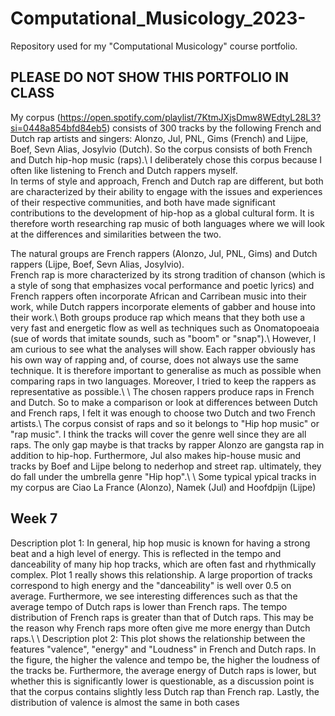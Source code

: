 # Computational_Musicology_2023-
Repository used for my "Computational Musicology" course portfolio. 

## PLEASE DO NOT SHOW THIS PORTFOLIO IN CLASS


My corpus (https://open.spotify.com/playlist/7KtmJXjsDmw8WEdtyL28L3?si=0448a854bfd84eb5) consists of 300 tracks by the following French and Dutch rap artists and singers: Alonzo, Jul, PNL, Gims (French) and Lijpe, Boef, Sevn Alias, Josylvio (Dutch). So the corpus consists of both French and Dutch hip-hop music (raps).\\ 
I deliberately chose this corpus because I often like listening to French and Dutch rappers myself.  
In terms of style and approach, French and Dutch rap are different, but both are characterized by their ability to engage with the issues and experiences of their respective communities, and both have made significant contributions to the development of hip-hop as a global cultural form. It is therefore worth researching rap music of both languages where we will look at the differences and similarities between the two.  
  
The natural groups are French rappers (Alonzo, Jul, PNL, Gims) and Dutch rappers (Lijpe, Boef, Sevn Alias, Josylvio).   
French rap is more characterized by its strong tradition of chanson (which is a style of song that emphasizes vocal performance and poetic lyrics) and French rappers often incorporate African and Carribean music into their work, while Dutch rappers incorporate elements of gabber and house into their work.\\
Both groups produce rap which means that they both use a very fast and energetic flow as well as techniques such as Onomatopoeaia (sue of words that imitate sounds, such as "boom" or "snap").\\ 
However, I am curious to see what the analyses will show. Each rapper obviously has his own way of rapping and, of course, does not always use the same technique. It is therefore important to generalise as much as possible when comparing raps in two languages. Moreover, I tried to keep the rappers as representative as possible.\\ 
\\ 
The chosen rappers produce raps in French and Dutch. So to make a comparison or look at differences between Dutch and French raps, I felt it was enough to choose two Dutch and two French artists.\\ 
The corpus consist of raps and so it belongs to "Hip hop music" or "rap music". I think the tracks will cover the genre well since they are all raps. 
The only gap maybe is that tracks by rapper Alonzo are gangsta rap in addition to hip-hop. Furthermore, Jul also makes hip-house music and tracks by Boef and Lijpe belong to nederhop and street rap. ultimately, they do fall under the umbrella genre "Hip hop".\\
\\
Some typical ypical tracks in my corpus are Ciao La France (Alonzo), Namek (Jul) and Hoofdpijn (Lijpe) 
   
 ## Week 7
Description plot 1: In general, hip hop music is known for having a strong beat and a high level of energy. This is reflected in the tempo and danceability of many hip hop tracks, which are often fast and rhythmically complex. 
Plot 1 really shows this relationship. A large proportion of tracks correspond to high energy and the "danceability" is well over 0.5 on average. Furthermore, we see interesting differences such as that the average tempo of Dutch raps is lower than French raps. The tempo distribution of French raps is greater than that of Dutch raps. This may be the reason why French raps more often give me more energy than Dutch raps.\\
\\
Description plot 2: This plot shows the relationship between the features "valence", "energy" and "Loudness" in French and Dutch raps. In the figure, the higher the valence and tempo be, the higher the loudness of the tracks be. Furthermore, the average energy of Dutch raps is lower, but whether this is significantly lower is questionable, as a discussion point is that the corpus contains slightly less Dutch rap than French rap. Lastly, the distribution of valence is almost the same in both cases


 
